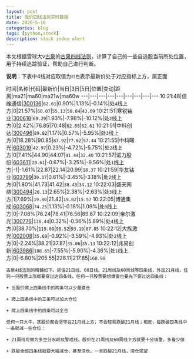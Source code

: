 ```yaml
---
layout: post
title: 股价四线法则实时数据
date: 2020-5-10
categories: blog
tags: [python,stock]
description: stock index alert
---
```



本文根据雪球大v[古泉](https://xueqiu.com/u/7148646888)的[古泉四线法则](https://xueqiu.com/7148646888/130498192)，计算了自己的一些自选股当前所处位置，用于持续追踪验证，帮助自己进行判断。

**说明**：下表中4线对应取值为`红色`表示最新价处于对应指标上方，属正面

时间|名称|代码|最新价|当日|3日|5日|位置|变动|距离|ma21|ma60|ma21w|ma60w
---|---|---|---|---|---|---|---|---
10:21:48|信维通信|[300136](https://xueqiu.com/S/SZ300136)|`62.61`|0.90%|1.13%|-0.14%|处`4`线上方|0|21.57%|`60.07`|`55.13`|`50.84`|`43.09`
10:21:51|寒锐钴业|[300618](https://xueqiu.com/S/SZ300618)|`69.29`|1.93%|-7.98%|-10.12%|处`2`线上方|0|2.42%|76.85|70.48|`62.68`|`62.61`
10:21:51|中科创达|[300496](https://xueqiu.com/S/SZ300496)|`89.82`|1.17%|0.57%|-5.95%|处`3`线上方|0|18.28%|90.85|`87.92`|`77.62`|`57.44`
10:21:55|中科曙光|[603019](https://xueqiu.com/S/SH603019)|`42.97`|0.23%|-4.72%|-5.75%|处`2`线上方|0|7.41%|44.90|44.07|`41.44`|`32.40`
10:21:57|诺力股份|[603611](https://xueqiu.com/S/SH603611)|`20.61`|-0.67%|-3.25%|-9.56%|处`1`线上方|-1|-1.61%|22.87|22.14|20.99|`18.37`
10:21:59|华友钴业|[603799](https://xueqiu.com/S/SH603799)|`39.37`|0.61%|-3.45%|-3.18%|处`2`线上方|0|1.80%|41.73|41.42|`38.43`|`34.12`
10:22:03|盛天网络|[300494](https://xueqiu.com/S/SZ300494)|`20.13`|2.65%|2.38%|-2.63%|处`3`线上方|1|7.69%|`19.80`|21.42|`19.02`|`15.57`
10:22:05|博通集成|[603068](https://xueqiu.com/S/SH603068)|`74.25`|1.13%|-0.18%|1.09%|处`0`线上方|0|-7.08%|76.24|78.41|76.56|89.87
10:22:09|帝尔激光|[300776](https://xueqiu.com/S/SZ300776)|`136.44`|0.32%|-0.56%|5.89%|处`4`线上方|0|38.70%|`119.09`|`98.52`|`93.19`|`87.85`
10:22:12|大族激光|[002008](https://xueqiu.com/S/SZ002008)|`35.69`|-0.92%|-3.59%|-4.93%|处`2`线上方|0|-2.24%|38.21|37.87|`35.06`|`35.13`
10:22:12|兆易创新|[603986](https://xueqiu.com/S/SH603986)|`188.65`|-7.55%|-5.90%|-4.36%|处`1`线上方|0|-6.80%|205.55|228.11|217.85|`168.98`

```
古泉4线法则的精髓如下。抓住21日线、60日线、21周线及60周线等四条线，外加21月线，任何一只股票上涨都要穿过这四条线，任何一只股票要想爆雷也要先下穿过这四条线：

+ 当股价爬上四条线中的两条可以少量建仓

+ 爬上四条线中的三条可以加大仓位

+ 爬上四条线中的四条可以全仓

任何一只大牛，其股价都会坚守在21月线上方，不会轻易跌破21月线；相反，每跌破四条线中一条就减一些仓位：

+ 21周线可做为多空分水岭及警戒线，股价在21周线及60周线下方就要十分慎重，多看少做

+ 跌破全部四条线就要大幅减仓，甚至清仓，一旦跌破21月线，清仓观望
```